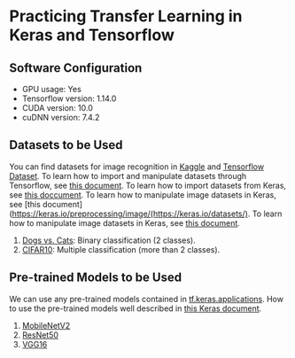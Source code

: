 # Practicing Transfer Learning in Keras and Tensorflow

## Software Configuration

- GPU usage: Yes
- Tensorflow version: 1.14.0
- CUDA version: 10.0
- cuDNN version: 7.4.2

## Datasets to be Used

You can find datasets for image recognition in [Kaggle](https://www.kaggle.com) and [Tensorflow Dataset](https://www.tensorflow.org/datasets). To learn how to import and manipulate datasets through Tensorflow, see [this document](https://www.tensorflow.org/datasets/overview). To learn how to import datasets from Keras, see [this doccument](https://keras.io/datasets/). To learn how to manipulate image datasets in Keras, see [this document](https://keras.io/preprocessing/image/(https://keras.io/datasets/). To learn how to manipulate image datasets in Keras, see [this document](https://keras.io/preprocessing/image/).

1. [Dogs vs. Cats](https://www.kaggle.com/c/dogs-vs-cats/data): Binary classification (2 classes).
1. [CIFAR10](https://www.cs.toronto.edu/~kriz/cifar.html): Multiple classification (more than 2 classes).

## Pre-trained Models to be Used

We can use any pre-trained models contained in [tf.keras.applications](https://www.tensorflow.org/api_docs/python/tf/keras/applications). How to use the pre-trained models well described in [this Keras document](https://keras.io/applications).

1. [MobileNetV2](https://keras.io/applications/#mobilenetv2)
1. [ResNet50](https://keras.io/applications/#resnet)
1. [VGG16](https://keras.io/applications/#vgg16)
